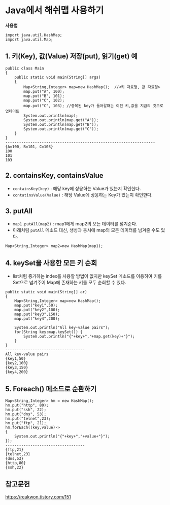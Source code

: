 # Java에서 해쉬맵 사용하기
<strong>사용법</strong>
```
import java.util.HashMap;
import java.util.Map;
```

## 1. 키(Key), 값(Value) 저장(put), 읽기(get) 예

```
public class Main 
{
	public static void main(String[] args)
    {
		Map<String,Integer> map=new HashMap();	//<키 자료형, 값 자료형>
		map.put("A", 100);
		map.put("B", 101);
		map.put("C", 102);
		map.put("C", 103); //중복된 key가 들어갈때는 이전 키,값을 지금의 것으로 업데이트
		System.out.println(map);
		System.out.println(map.get("A"));
		System.out.println(map.get("B"));
		System.out.println(map.get("C"));
	}
}
------------------------------------------------------------------
{A=100, B=101, C=103}
100
101
103
```
## 2. containsKey, containsValue
- <code>containsKey(key)</code> : 해당 key에 상응하는 Value가 있는지 확인한다.
- <code>contatinsValue(Value)</code> : 해당 Value에 상응하는 Key가 있는지 확인한다.

## 3. putAll
- <code>map1.putAll(map2)</code> : map1에게 map2의 모든 데이터를 넘겨준다.
- 아래처럼 <code>putAll</code> 메소드 대신, 생성과 동시에 map의 모든 데이터를 넘겨줄 수도 있다.
```
Map<String,Integer> map2=new HashMap(map1);
```

## 4. keySet을 사용한 모든 키 순회
- list처럼 증가하는 index를 사용할 방법이 없지만 keySet 메소드를 이용하여 키를 Set으로 넘겨주어 Map에 존재하는 키를 모두 순회할 수 있다.
```
public static void main(String[] ar) 
{
	Map<String,Integer> map=new HashMap();
	map.put("key1",50);
	map.put("key2",100);
	map.put("key3",150);
	map.put("key4",200);
		
	System.out.println("All key-value pairs");
	for(String key:map.keySet()) {
		System.out.println("{"+key+","+map.get(key)+"}");
	}
}
-----------------------------------
All key-value pairs
{key1,50}
{key2,100}
{key3,150}
{key4,200}
```

## 5. Foreach() 메소드로 순환하기

```
Map<String,Integer> hm = new HashMap();
hm.put("http", 80);
hm.put("ssh", 22);
hm.put("dns", 53);
hm.put("telnet",23);
hm.put("ftp", 21);
hm.forEach((key,value)->
{
    System.out.println("{"+key+","+value+"}");
});
-----------------------------------
{ftp,21}
{telnet,23}
{dns,53}
{http,80}
{ssh,22}
```

## 참고문헌
https://reakwon.tistory.com/151
